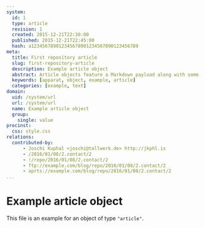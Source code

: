```yaml
---
system:
  id: 1
  type: article
  revision: 1
  created: 2015-12-21T22:30:00
  published: 2015-12-21T22:45:00
  hash: a123456789012345678901234567890123456789
meta:
  title: First repository article
  slug: first-repository-article
  description: Example article object
  abstract: Article objects feature a Markdown payload along with some custom properties
  keywords: [apparat, object, example, article]
  categories: [example, text]
domain:
  uid: /system/url
  url: /system/url
  name: Example article object
  group:
    single: value
procinst:
  css: style.css
relations:
  contributed-by:
      - Joschi Kuphal <joschi@tollwerk.de> http://jkphl.is
      - /2016/01/08/2.contact/2
      - !/repo/2016/01/08/2.contact/2
      - ftp://example.com/blog/repo/2016/01/08/2.contact/2
      - aprts://example.com/blog/repo/2016/01/08/2.contact/2
...
```

# Example article object

This file is an example for an object of type `"article"`.
